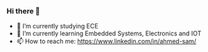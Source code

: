 ### Hi there 👋

- 🔭 I’m currently studying ECE
- 🌱 I’m currently learning Embedded Systems, Electronics and IOT
- 📫 How to reach me: https://www.linkedin.com/in/ahmed-sam/
